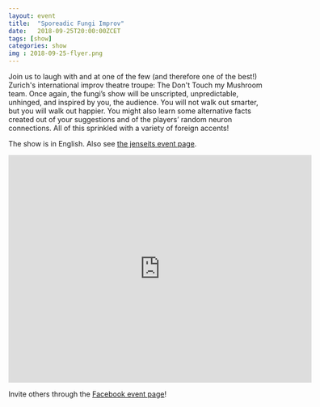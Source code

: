 ```yaml
---
layout: event
title:  "Sporeadic Fungi Improv"
date:   2018-09-25T20:00:00ZCET
tags: [show]
categories: show
img : 2018-09-25-flyer.png
---
```

Join us to laugh with and at one of the few (and therefore one of the best!) Zurich's international
improv theatre troupe: The Don't Touch my Mushroom team.<!--more--> Once again, the fungi’s show will be unscripted,
unpredictable, unhinged, and inspired by you, the audience. You will not walk out smarter, but you will
walk out happier. You might also learn some alternative facts created out of your suggestions and of
the players’ random neuron connections. All of this sprinkled with a variety of foreign accents!

The show is in English. Also see
[the jenseits event page](https://jenseitsimviadukt.ch/event/improtheater-dont-touch-my-mushroom/).

<iframe src="https://www.google.com/maps/embed?pb=!1m18!1m12!1m3!1d2701.3164958683724!2d8.52006681583793!3d47.38625731116593!2m3!1f0!2f0!3f0!3m2!1i1024!2i768!4f13.1!3m3!1m2!1s0x47900a15619f4fa9%3A0x124e7e779b279679!2sjenseits+im+Viadukt!5e0!3m2!1sen!2sch!4v1529147583692" width="600" height="450" frameborder="0" style="border:0" allowfullscreen></iframe>

Invite others through the [Facebook event page](https://www.facebook.com/events/302342723848534/?ti=as)!
